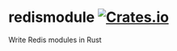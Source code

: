# redismodule [![Crates.io](https://img.shields.io/crates/v/redismodule.svg?style=flat-square)](https://crates.io/crates/redismodule)
Write Redis modules in Rust 